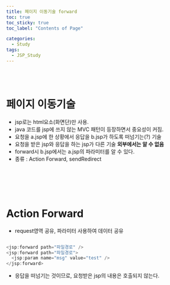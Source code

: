 ```yaml
---
title: 페이지 이동기술 forward
toc: true
toc_sticky: true
toc_label: "Contents of Page"

categories:
  - Study
tags:
  - JSP_Study
---
```


<br><br>

# 페이지 이동기술
* jsp로는 html요소(화면단)만 사용.
* java 코드를 jsp에 쓰지 않는 MVC 패턴이 등장하면서 중요성이 커짐.
* 요청을 a.jsp에 한 상황에서 응답을 b.jsp가 하도록 떠넘기는(?) 기술
* 요청을 받은 jsp와 응답을 하는 jsp가 다른 기술 **외부에서는 알 수 없음**
* forward시 b.jsp에서는 a.jsp의 파라미터를 알 수 있다.
* 종류 : Action Forward, sendRedirect

<br><br><br><br>

# Action Forward
* request영역 공유, 파라미터 사용하여 데이터 공유 

```java

<jsp:forward path="파일경로" />
<jsp:forward path="파일경로">
  <jsp:param name="msg" value="test" />
</jsp:forward>

```

* 응답을 떠넘기는 것이므로, 요청받은 jsp의 내용은 호출되지 않는다.

<br><br><br><br>

